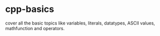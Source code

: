 # cpp-basics
cover all the basic topics like variables, literals, datatypes, ASCII values, mathfunction and operators.
